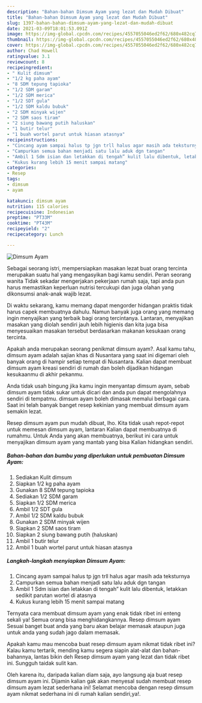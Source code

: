 ```yaml
---
description: "Bahan-bahan Dimsum Ayam yang lezat dan Mudah Dibuat"
title: "Bahan-bahan Dimsum Ayam yang lezat dan Mudah Dibuat"
slug: 1397-bahan-bahan-dimsum-ayam-yang-lezat-dan-mudah-dibuat
date: 2021-03-09T18:01:53.091Z
image: https://img-global.cpcdn.com/recipes/4557055046ed2f62/680x482cq70/dimsum-ayam-foto-resep-utama.jpg
thumbnail: https://img-global.cpcdn.com/recipes/4557055046ed2f62/680x482cq70/dimsum-ayam-foto-resep-utama.jpg
cover: https://img-global.cpcdn.com/recipes/4557055046ed2f62/680x482cq70/dimsum-ayam-foto-resep-utama.jpg
author: Chad Howell
ratingvalue: 3.1
reviewcount: 8
recipeingredient:
- " Kulit dimsum"
- "1/2 kg paha ayam"
- "8 SDM tepung tapioka"
- "1/2 SDM garam"
- "1/2 SDM merica"
- "1/2 SDT gula"
- "1/2 SDM kaldu bubuk"
- "2 SDM minyak wijen"
- "2 SDM saos tiram"
- "2 siung bawang putih haluskan"
- "1 butir telur"
- "1 buah wortel parut untuk hiasan atasnya"
recipeinstructions:
- "Cincang ayam sampai halus tp jgn trll halus agar masih ada teksturnya"
- "Campurkan semua bahan menjadi satu lalu aduk dgn tangan"
- "Ambil 1 Sdm isian dan letakkan di tengah” kulit lalu dibentuk, letakkan sedikit parutan wortel di atasnya"
- "Kukus kurang lebih 15 menit sampai matang"
categories:
- Resep
tags:
- dimsum
- ayam

katakunci: dimsum ayam 
nutrition: 115 calories
recipecuisine: Indonesian
preptime: "PT33M"
cooktime: "PT43M"
recipeyield: "2"
recipecategory: Lunch

---
```



![Dimsum Ayam](https://img-global.cpcdn.com/recipes/4557055046ed2f62/680x482cq70/dimsum-ayam-foto-resep-utama.jpg)

Sebagai seorang istri, mempersiapkan masakan lezat buat orang tercinta merupakan suatu hal yang mengasyikan bagi kamu sendiri. Peran seorang  wanita Tidak sekadar mengerjakan pekerjaan rumah saja, tapi anda pun harus memastikan keperluan nutrisi tercukupi dan juga olahan yang dikonsumsi anak-anak wajib lezat.

Di waktu  sekarang, kamu memang dapat mengorder hidangan praktis tidak harus capek membuatnya dahulu. Namun banyak juga orang yang memang ingin menyajikan yang terbaik bagi orang tercintanya. Lantaran, menyajikan masakan yang diolah sendiri jauh lebih higienis dan kita juga bisa menyesuaikan masakan tersebut berdasarkan makanan kesukaan orang tercinta. 



Apakah anda merupakan seorang penikmat dimsum ayam?. Asal kamu tahu, dimsum ayam adalah sajian khas di Nusantara yang saat ini digemari oleh banyak orang di hampir setiap tempat di Nusantara. Kalian dapat membuat dimsum ayam kreasi sendiri di rumah dan boleh dijadikan hidangan kesukaanmu di akhir pekanmu.

Anda tidak usah bingung jika kamu ingin menyantap dimsum ayam, sebab dimsum ayam tidak sukar untuk dicari dan anda pun dapat mengolahnya sendiri di tempatmu. dimsum ayam boleh dimasak memalui berbagai cara. Saat ini telah banyak banget resep kekinian yang membuat dimsum ayam semakin lezat.

Resep dimsum ayam pun mudah dibuat, lho. Kita tidak usah repot-repot untuk memesan dimsum ayam, lantaran Kalian dapat membuatnya di rumahmu. Untuk Anda yang akan membuatnya, berikut ini cara untuk menyajikan dimsum ayam yang mantab yang bisa Kalian hidangkan sendiri.

<!--inarticleads1-->

##### Bahan-bahan dan bumbu yang diperlukan untuk pembuatan Dimsum Ayam:

1. Sediakan  Kulit dimsum
1. Siapkan 1/2 kg paha ayam
1. Gunakan 8 SDM tepung tapioka
1. Sediakan 1/2 SDM garam
1. Siapkan 1/2 SDM merica
1. Ambil 1/2 SDT gula
1. Ambil 1/2 SDM kaldu bubuk
1. Gunakan 2 SDM minyak wijen
1. Siapkan 2 SDM saos tiram
1. Siapkan 2 siung bawang putih (haluskan)
1. Ambil 1 butir telur
1. Ambil 1 buah wortel parut untuk hiasan atasnya




<!--inarticleads2-->

##### Langkah-langkah menyiapkan Dimsum Ayam:

1. Cincang ayam sampai halus tp jgn trll halus agar masih ada teksturnya
1. Campurkan semua bahan menjadi satu lalu aduk dgn tangan
1. Ambil 1 Sdm isian dan letakkan di tengah” kulit lalu dibentuk, letakkan sedikit parutan wortel di atasnya
1. Kukus kurang lebih 15 menit sampai matang




Ternyata cara membuat dimsum ayam yang enak tidak ribet ini enteng sekali ya! Semua orang bisa menghidangkannya. Resep dimsum ayam Sesuai banget buat anda yang baru akan belajar memasak ataupun juga untuk anda yang sudah jago dalam memasak.

Apakah kamu mau mencoba buat resep dimsum ayam nikmat tidak ribet ini? Kalau kamu tertarik, mending kamu segera siapin alat-alat dan bahan-bahannya, lantas bikin deh Resep dimsum ayam yang lezat dan tidak ribet ini. Sungguh taidak sulit kan. 

Oleh karena itu, daripada kalian diam saja, ayo langsung aja buat resep dimsum ayam ini. Dijamin kalian gak akan menyesal sudah membuat resep dimsum ayam lezat sederhana ini! Selamat mencoba dengan resep dimsum ayam nikmat sederhana ini di rumah kalian sendiri,ya!.

